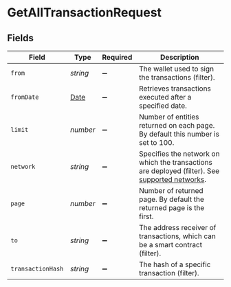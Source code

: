 # GetAllTransactionRequest


## Fields

| Field                                                                                                                                                                  | Type                                                                                                                                                                   | Required                                                                                                                                                               | Description                                                                                                                                                            |
| ---------------------------------------------------------------------------------------------------------------------------------------------------------------------- | ---------------------------------------------------------------------------------------------------------------------------------------------------------------------- | ---------------------------------------------------------------------------------------------------------------------------------------------------------------------- | ---------------------------------------------------------------------------------------------------------------------------------------------------------------------- |
| `from`                                                                                                                                                                 | *string*                                                                                                                                                               | :heavy_minus_sign:                                                                                                                                                     | The wallet used to sign the transactions (filter).                                                                                                                     |
| `fromDate`                                                                                                                                                             | [Date](https://developer.mozilla.org/en-US/docs/Web/JavaScript/Reference/Global_Objects/Date)                                                                          | :heavy_minus_sign:                                                                                                                                                     | Retrieves transactions executed after a specified date.                                                                                                                |
| `limit`                                                                                                                                                                | *number*                                                                                                                                                               | :heavy_minus_sign:                                                                                                                                                     | Number of entities returned on each page. By default this number is set to 100.                                                                                        |
| `network`                                                                                                                                                              | *string*                                                                                                                                                               | :heavy_minus_sign:                                                                                                                                                     | Specifies the network on which the transactions are deployed (filter). See <a href='https://docs.starton.com/docs/overview#supported-networks'>supported networks</a>. |
| `page`                                                                                                                                                                 | *number*                                                                                                                                                               | :heavy_minus_sign:                                                                                                                                                     | Number of returned page. By default the returned page is the first.                                                                                                    |
| `to`                                                                                                                                                                   | *string*                                                                                                                                                               | :heavy_minus_sign:                                                                                                                                                     | The address receiver of transactions, which can be a smart contract (filter).                                                                                          |
| `transactionHash`                                                                                                                                                      | *string*                                                                                                                                                               | :heavy_minus_sign:                                                                                                                                                     | The hash of a specific transaction (filter).                                                                                                                           |